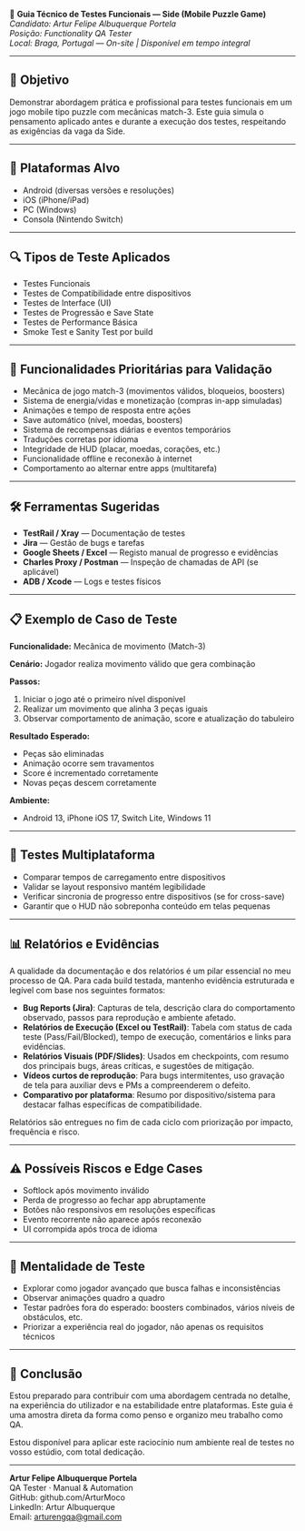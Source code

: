 🧪 **Guia Técnico de Testes Funcionais — Side (Mobile Puzzle Game)**  
*Candidato: Artur Felipe Albuquerque Portela*  
*Posição: Functionality QA Tester*  
*Local: Braga, Portugal — On-site | Disponível em tempo integral*  

---

## 🎯 Objetivo

Demonstrar abordagem prática e profissional para testes funcionais em um jogo mobile tipo puzzle com mecânicas match-3. Este guia simula o pensamento aplicado antes e durante a execução dos testes, respeitando as exigências da vaga da Side.

---

## 📱 Plataformas Alvo
- Android (diversas versões e resoluções)
- iOS (iPhone/iPad)
- PC (Windows)
- Consola (Nintendo Switch)

---

## 🔍 Tipos de Teste Aplicados
- Testes Funcionais
- Testes de Compatibilidade entre dispositivos
- Testes de Interface (UI)
- Testes de Progressão e Save State
- Testes de Performance Básica
- Smoke Test e Sanity Test por build

---

## 🧩 Funcionalidades Prioritárias para Validação
- Mecânica de jogo match-3 (movimentos válidos, bloqueios, boosters)
- Sistema de energia/vidas e monetização (compras in-app simuladas)
- Animações e tempo de resposta entre ações
- Save automático (nível, moedas, boosters)
- Sistema de recompensas diárias e eventos temporários
- Traduções corretas por idioma
- Integridade de HUD (placar, moedas, corações, etc.)
- Funcionalidade offline e reconexão à internet
- Comportamento ao alternar entre apps (multitarefa)

---

## 🛠️ Ferramentas Sugeridas
- **TestRail / Xray** — Documentação de testes
- **Jira** — Gestão de bugs e tarefas
- **Google Sheets / Excel** — Registo manual de progresso e evidências
- **Charles Proxy / Postman** — Inspeção de chamadas de API (se aplicável)
- **ADB / Xcode** — Logs e testes físicos

---

## 📋 Exemplo de Caso de Teste

**Funcionalidade:** Mecânica de movimento (Match-3)

**Cenário:** Jogador realiza movimento válido que gera combinação

**Passos:**
1. Iniciar o jogo até o primeiro nível disponível
2. Realizar um movimento que alinha 3 peças iguais
3. Observar comportamento de animação, score e atualização do tabuleiro

**Resultado Esperado:**
- Peças são eliminadas
- Animação ocorre sem travamentos
- Score é incrementado corretamente
- Novas peças descem corretamente

**Ambiente:**
- Android 13, iPhone iOS 17, Switch Lite, Windows 11

---

## 🔁 Testes Multiplataforma
- Comparar tempos de carregamento entre dispositivos
- Validar se layout responsivo mantém legibilidade
- Verificar sincronia de progresso entre dispositivos (se for cross-save)
- Garantir que o HUD não sobreponha conteúdo em telas pequenas

---

## 📊 Relatórios e Evidências
A qualidade da documentação e dos relatórios é um pilar essencial no meu processo de QA. Para cada build testada, mantenho evidência estruturada e legível com base nos seguintes formatos:

- **Bug Reports (Jira)**: Capturas de tela, descrição clara do comportamento observado, passos para reprodução e ambiente afetado.
- **Relatórios de Execução (Excel ou TestRail)**: Tabela com status de cada teste (Pass/Fail/Blocked), tempo de execução, comentários e links para evidências.
- **Relatórios Visuais (PDF/Slides)**: Usados em checkpoints, com resumo dos principais bugs, áreas críticas, e sugestões de mitigação.
- **Vídeos curtos de reprodução**: Para bugs intermitentes, uso gravação de tela para auxiliar devs e PMs a compreenderem o defeito.
- **Comparativo por plataforma**: Resumo por dispositivo/sistema para destacar falhas específicas de compatibilidade.

Relatórios são entregues no fim de cada ciclo com priorização por impacto, frequência e risco.

---

## ⚠️ Possíveis Riscos e Edge Cases
- Softlock após movimento inválido
- Perda de progresso ao fechar app abruptamente
- Botões não responsivos em resoluções específicas
- Evento recorrente não aparece após reconexão
- UI corrompida após troca de idioma

---

## 🧠 Mentalidade de Teste
- Explorar como jogador avançado que busca falhas e inconsistências
- Observar animações quadro a quadro
- Testar padrões fora do esperado: boosters combinados, vários níveis de obstáculos, etc.
- Priorizar a experiência real do jogador, não apenas os requisitos técnicos

---

## 📎 Conclusão
Estou preparado para contribuir com uma abordagem centrada no detalhe, na experiência do utilizador e na estabilidade entre plataformas. Este guia é uma amostra direta da forma como penso e organizo meu trabalho como QA.

Estou disponível para aplicar este raciocínio num ambiente real de testes no vosso estúdio, com total dedicação.

---

**Artur Felipe Albuquerque Portela**  
QA Tester · Manual & Automation  
GitHub: github.com/ArturMoco  
LinkedIn: Artur Albuquerque  
Email: arturengqa@gmail.com

